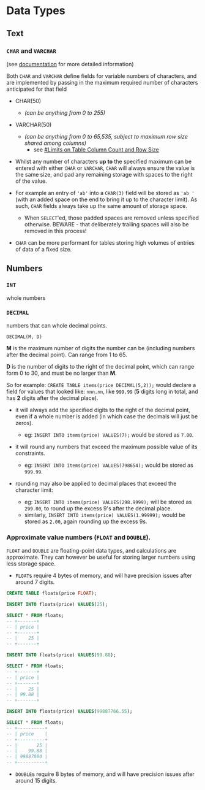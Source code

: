 # Data Types

## Text

### `CHAR` and `VARCHAR`
(see [documentation](https://dev.mysql.com/doc/refman/8.0/en/char.html) for more detailed information)

Both `CHAR` and `VARCHAR` define fields for variable numbers of characters, and are implemented by passing in the maximum required number of characters anticipated for that field

- CHAR(50)
  - *(can be anything from 0 to 255)*
- VARCHAR(50)
  - *(can be anything from 0 to 65,535, subject to maximum row size shared among columns)*
    - see [#Limits on Table Column Count and Row Size](https://dev.mysql.com/doc/refman/8.0/en/column-count-limit.html)


- Whilst any number of characters **up to** the specified maximum can be entered with either `CHAR` or `VARCHAR`, `CHAR` will always ensure the value is the same size, and pad any remaining storage with spaces to the right of the value.

- For example an entry of `'ab'` into a `CHAR(3)` field will be stored as `'ab '` (with an added space on the end to bring it up to the character limit). As such, `CHAR` fields always take up the same amount of storage space.

  - When `SELECT`'ed, those padded spaces are removed unless specified otherwise. BEWARE - that deliberately trailing spaces will also be removed in this process!


- `CHAR` can be more performant for tables storing high volumes of entries of data of a fixed size.


## Numbers

### `INT`
whole numbers

### `DECIMAL`
numbers that can whole decimal points.

`DECIMAL(M, D)`

**M** is the maximum number of digits the number can be (including numbers after the decimal point). Can range from 1 to 65.

**D** is the number of digits to the right of the decimal point, which can range form 0 to 30, and must be no larger than **M**.

So for example: `CREATE TABLE items(price DECIMAL(5,2));` would declare a field for values that looked like: `nnn.nn`, like `999.99` (**5** digits long in total, and has **2** digits after the decimal place).

- it will always add the specified digits to the right of the decimal point, even if a whole number is added (in which case the decimals will just be zeros).

  - eg: `INSERT INTO items(price) VALUES(7);` would be stored as `7.00`.


- it will round any numbers that exceed the maximum possible value of its constraints.

  - eg: `INSERT INTO items(price) VALUES(798654);` would be stored as `999.99`.

- rounding may also be applied to decimal places that exceed the character limit:

  - eg: `INSERT INTO items(price) VALUES(298.9999);` will be stored as `299.00`, to round up the excess 9's after the decimal place.
  - similarly, `INSERT INTO items(price) VALUES(1.99999);` would be stored as `2.00`, again rounding up the excess 9s.


### Approximate value numbers (`FLOAT` and `DOUBLE`).

`FLOAT` and `DOUBLE` are floating-point data types, and calculations are approximate. They can however be useful for storing larger numbers using less storage space.

- `FLOAT`s require 4 bytes of memory, and will have precision issues after around 7 digits.

```SQL
CREATE TABLE floats(price FLOAT);

INSERT INTO floats(price) VALUES(25);

SELECT * FROM floats;
-- +-------+
-- | price |
-- +-------+
-- |    25 |
-- +-------+

INSERT INTO floats(price) VALUES(99.88);

SELECT * FROM floats;
-- +-------+
-- | price |
-- +-------+
-- |    25 |
-- | 99.88 |
-- +-------+

INSERT INTO floats(price) VALUES(99887766.55);

SELECT * FROM floats;
-- +----------+
-- | price    |
-- +----------+
-- |       25 |
-- |    99.88 |
-- | 99887800 |
-- +----------+
```

- `DOUBLE`s require 8 bytes of memory, and will have precision issues after around 15 digits.
